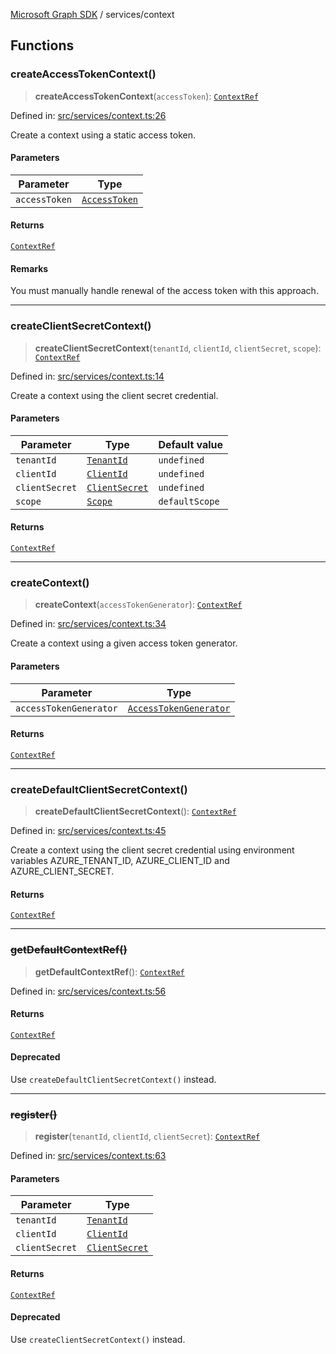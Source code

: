 [Microsoft Graph SDK](../README.md) / services/context

## Functions

### createAccessTokenContext()

> **createAccessTokenContext**(`accessToken`): [`ContextRef`](../models/ContextRef.md#contextref)

Defined in: [src/services/context.ts:26](https://github.com/Future-Secure-AI/microsoft-graph/blob/main/src/services/context.ts#L26)

Create a context using a static access token.

#### Parameters

| Parameter | Type |
| ------ | ------ |
| `accessToken` | [`AccessToken`](../models/AccessToken.md#accesstoken) |

#### Returns

[`ContextRef`](../models/ContextRef.md#contextref)

#### Remarks

You must manually handle renewal of the access token with this approach.

***

### createClientSecretContext()

> **createClientSecretContext**(`tenantId`, `clientId`, `clientSecret`, `scope`): [`ContextRef`](../models/ContextRef.md#contextref)

Defined in: [src/services/context.ts:14](https://github.com/Future-Secure-AI/microsoft-graph/blob/main/src/services/context.ts#L14)

Create a context using the client secret credential.

#### Parameters

| Parameter | Type | Default value |
| ------ | ------ | ------ |
| `tenantId` | [`TenantId`](../models/TenantId.md#tenantid) | `undefined` |
| `clientId` | [`ClientId`](../models/ClientId.md#clientid) | `undefined` |
| `clientSecret` | [`ClientSecret`](../models/ClientSecret.md#clientsecret) | `undefined` |
| `scope` | [`Scope`](../models/Scope.md#scope) | `defaultScope` |

#### Returns

[`ContextRef`](../models/ContextRef.md#contextref)

***

### createContext()

> **createContext**(`accessTokenGenerator`): [`ContextRef`](../models/ContextRef.md#contextref)

Defined in: [src/services/context.ts:34](https://github.com/Future-Secure-AI/microsoft-graph/blob/main/src/services/context.ts#L34)

Create a context using a given access token generator.

#### Parameters

| Parameter | Type |
| ------ | ------ |
| `accessTokenGenerator` | [`AccessTokenGenerator`](../models/AccessTokenGenerator.md#accesstokengenerator) |

#### Returns

[`ContextRef`](../models/ContextRef.md#contextref)

***

### createDefaultClientSecretContext()

> **createDefaultClientSecretContext**(): [`ContextRef`](../models/ContextRef.md#contextref)

Defined in: [src/services/context.ts:45](https://github.com/Future-Secure-AI/microsoft-graph/blob/main/src/services/context.ts#L45)

Create a context using the client secret credential using environment variables AZURE_TENANT_ID, AZURE_CLIENT_ID and AZURE_CLIENT_SECRET.

#### Returns

[`ContextRef`](../models/ContextRef.md#contextref)

***

### ~~getDefaultContextRef()~~

> **getDefaultContextRef**(): [`ContextRef`](../models/ContextRef.md#contextref)

Defined in: [src/services/context.ts:56](https://github.com/Future-Secure-AI/microsoft-graph/blob/main/src/services/context.ts#L56)

#### Returns

[`ContextRef`](../models/ContextRef.md#contextref)

#### Deprecated

Use `createDefaultClientSecretContext()` instead.

***

### ~~register()~~

> **register**(`tenantId`, `clientId`, `clientSecret`): [`ContextRef`](../models/ContextRef.md#contextref)

Defined in: [src/services/context.ts:63](https://github.com/Future-Secure-AI/microsoft-graph/blob/main/src/services/context.ts#L63)

#### Parameters

| Parameter | Type |
| ------ | ------ |
| `tenantId` | [`TenantId`](../models/TenantId.md#tenantid) |
| `clientId` | [`ClientId`](../models/ClientId.md#clientid) |
| `clientSecret` | [`ClientSecret`](../models/ClientSecret.md#clientsecret) |

#### Returns

[`ContextRef`](../models/ContextRef.md#contextref)

#### Deprecated

Use `createClientSecretContext()` instead.
